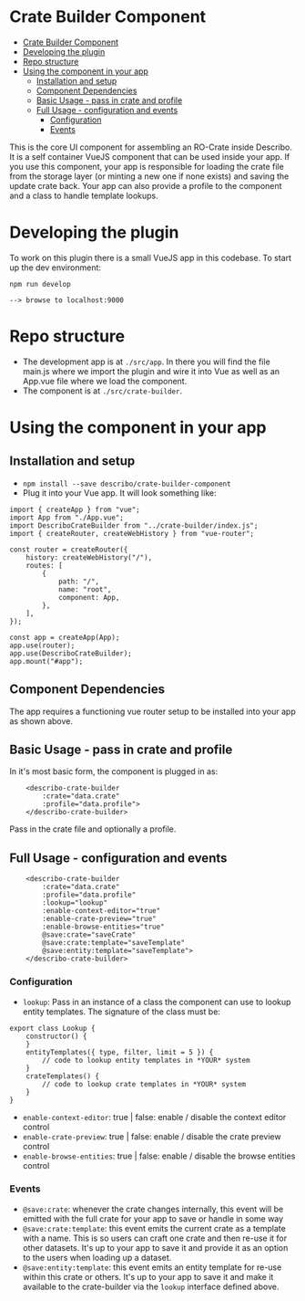 # Crate Builder Component

- [Crate Builder Component](#crate-builder-component)
- [Developing the plugin](#developing-the-plugin)
- [Repo structure](#repo-structure)
- [Using the component in your app](#using-the-component-in-your-app)
  - [Installation and setup](#installation-and-setup)
  - [Component Dependencies](#component-dependencies)
  - [Basic Usage - pass in crate and profile](#basic-usage---pass-in-crate-and-profile)
  - [Full Usage - configuration and events](#full-usage---configuration-and-events)
    - [Configuration](#configuration)
    - [Events](#events)

This is the core UI component for assembling an RO-Crate inside Describo. It is a self container
VueJS component that can be used inside your app. If you use this component, your app is responsible
for loading the crate file from the storage layer (or minting a new one if none exists) and saving
the update crate back. Your app can also provide a profile to the component and a class to handle
template lookups.

# Developing the plugin

To work on this plugin there is a small VueJS app in this codebase. To start up the dev environment:

```
npm run develop

--> browse to localhost:9000
```

# Repo structure

-   The development app is at `./src/app`. In there you will find the file main.js where we import
    the plugin and wire it into Vue as well as an App.vue file where we load the component.
-   The component is at `./src/crate-builder`.

# Using the component in your app

## Installation and setup

-   `npm install --save describo/crate-builder-component`
-   Plug it into your Vue app. It will look something like:

```
import { createApp } from "vue";
import App from "./App.vue";
import DescriboCrateBuilder from "../crate-builder/index.js";
import { createRouter, createWebHistory } from "vue-router";

const router = createRouter({
    history: createWebHistory("/"),
    routes: [
        {
            path: "/",
            name: "root",
            component: App,
        },
    ],
});

const app = createApp(App);
app.use(router);
app.use(DescriboCrateBuilder);
app.mount("#app");
```

## Component Dependencies

The app requires a functioning vue router setup to be installed into your app as shown above.

## Basic Usage - pass in crate and profile

In it's most basic form, the component is plugged in as:

```
    <describo-crate-builder
        :crate="data.crate"
        :profile="data.profile">
    </describo-crate-builder>
```

Pass in the crate file and optionally a profile.

## Full Usage - configuration and events

```
    <describo-crate-builder
        :crate="data.crate"
        :profile="data.profile"
        :lookup="lookup"
        :enable-context-editor="true"
        :enable-crate-preview="true"
        :enable-browse-entities="true"
        @save:crate="saveCrate"
        @save:crate:template="saveTemplate"
        @save:entity:template="saveTemplate">
    </describo-crate-builder>
```

### Configuration

-   `lookup`: Pass in an instance of a class the component can use to lookup entity templates. The
    signature of the class must be:

```
export class Lookup {
    constructor() {
    }
    entityTemplates({ type, filter, limit = 5 }) {
        // code to lookup entity templates in *YOUR* system
    }
    crateTemplates() {
        // code to lookup crate templates in *YOUR* system
    }
}
```

-   `enable-context-editor`: true | false: enable / disable the context editor control
-   `enable-crate-preview`: true | false: enable / disable the crate preview control
-   `enable-browse-entities`: true | false: enable / disable the browse entities control

### Events

-   `@save:crate`: whenever the crate changes internally, this event will be emitted with the full
    crate for your app to save or handle in some way
-   `@save:crate:template`: this event emits the current crate as a template with a name. This is so
    users can craft one crate and then re-use it for other datasets. It's up to your app to save it
    and provide it as an option to the users when loading up a dataset.
-   `@save:entity:template`: this event emits an entity template for re-use within this crate or
    others. It's up to your app to save it and make it available to the crate-builder via the
    `lookup` interface defined above.
